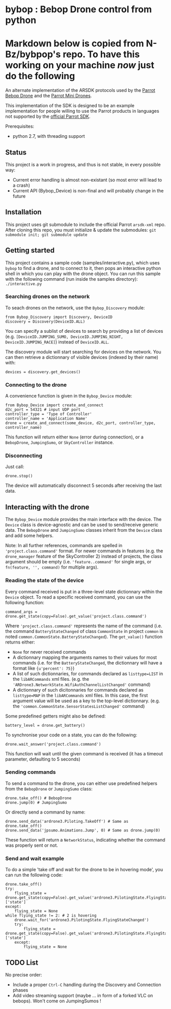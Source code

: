 # bybop : Bebop Drone control from python
# Markdown below is copied from N-Bz/bybpop's repo. To have this working on your machine *now* just do the following




An alternate implementation of the ARSDK protocols used by the [Parrot Bebop Drone](https://www.parrot.com/us/drones/parrot-bebop-2) and the [Parrot Mini Drones](http://www.parrot.com/usa/products/minidrones/).

This implementation of the SDK is designed to be an example implementation for people willing to use the Parrot products in languages not supported by the [official Parrot SDK](https://github.com/Parrot-Developers/arsdk_manifests).

Prerequisites:

* python 2.7, with threading support

## Status

This project is a work in progress, and thus is not stable, in every possible way:
 * Current error handling is almost non-existant (so most error will lead to a crash)
 * Current API (Bybop_Device) is non-final and will probably change in the future
 
## Installation

This project uses git submodule to include the official Parrot `arsdk-xml` repo. After cloning this repo, you must initialize & update the submodules:
`git submodule init; git submodule update`

## Getting started

This project contains a sample code (samples/interactive.py), which uses `bybop` to find a drone, and to connect to it, then pops an interactive python shell in which you can play with the drone object. You can run this sample with the following command (run inside the samples directory):
`./interactive.py`

### Searching drones on the network

To seach drones on the network, use the `Bybop_Discovery` module:

    from Bybop_Discovery import Discovery, DeviceID
    discovery = Discovery(DeviceID.ALL)

You can specify a sublist of devices to search by providing a list of devices (e.g. `[DeviceID.JUMPING_SUMO, DeviceID.JUMPING_NIGHT, DeviceID.JUMPING_RACE]`) instead of `DeviceID.ALL`.

The discovery module will start searching for devices on the network. You can then retrieve a dictionnary of visible devices (indexed by their name) with:

    devices = discovery.get_devices()

### Connecting to the drone

A convenience function is given in the `Bybop_Device` module:

    from Bybop_Device import create_and_connect
    d2c_port = 54321 # input UDP port
    controller_type = 'Type of Controller'
    controller_name = 'Application Name'
    drone = create_and_connect(some_device, d2c_port, controller_type, controller_name)

This function will return either `None` (error during connection), or a `BebopDrone`, `JumpingSumo`, or `SkyController` instance.

### Disconnecting

Just call:

    drone.stop()
    
The device will automatically disconnect 5 seconds after receiving the last data.

## Interacting with the drone

The `Bybop_Device` module provides the main interface with the device. The `Device` class is device-agnostic and can be used to send/receive generic data. The `BebopDrone` and `JumpingSumo` classes inherit from the `Device` class and add some helpers.

Note: In all further references, commands are spelled in `'project.class.command'` format. For newer commands in features (e.g. the `drone_manager` feature of the SkyController 2) instead of projects, the class argument should be empty (i.e. `'feature..command'` for single args, or `fn(feature, '', command)` for multiple args).

### Reading the state of the device

Every command received is put in a three-level state dictionnary within the `Device` object. To read a specific received command, you can use the following function:

    command_args = drone.get_state(copy=False).get_value('project.class.command')

Where `'project.class.command'` represents the name of the command (i.e. the command `BatteryStateChanged` of class `CommonState` in project `common` is noted `common.CommonState.BatteryStateChanged`).
The `get_value()` function returns either:
* `None` for never received commands
* A dictionnary mapping the arguments names to their values for most commands (i.e. for the `BatteryStateChanged`, the dictionnary will have a format like `{u'percent': 75}`)
* A list of such dictionnaries, for commands declared as `listtype=LIST` in the `libARCommands` xml files. (e.g. the `'ARDrone3.NetworkState.WifiAuthChannelListChanged'` command)
* A dictionnary of such dicitonnaries for commands declared as `listtype=MAP` in the `libARCommands` xml files. In this case, the first argument value will be used as a key to the top-level dictionnary. (e.g. the `'common.CommonState.SensorStatesListChanged'` command)

Some predefined getters might also be defined:

    battery_level = drone.get_battery()

To synchronise your code on a state, you can do the following:

    drone.wait_answer('project.class.command')
    
This function will wait until the given command is received (it has a timeout parameter, defaulting to 5 seconds)
    
### Sending commands

To send a command to the drone, you can either use predefined helpers from the `BebopDrone` or `JumpingSumo` class:

    drone.take_off() # BebopDrone
    drone.jump(0) # JumpingSumo

Or directly send a command by name:

    drone.send_data('ardrone3.Piloting.TakeOff') # Same as drone.take_off()
    drone.send_data('jpsumo.Animations.Jump', 0) # Same as drone.jump(0)

These function will return a `NetworkStatus`, indicating whether the command was properly sent or not.

### Send and wait example

To do a simple 'take off and wait for the drone to be in hovering mode', you can run the following code:

    drone.take_off()
    try:
        flying_state = drone.get_state(copy=False).get_value('ardrone3.PilotingState.FlyingStateChanged')['state']
    except:
        flying_state = None
    while flying_state != 2: # 2 is hovering
        drone.wait_for('ardrone3.PilotingState.FlyingStateChanged')
        try:
            flying_state = drone.get_state(copy=False).get_value('ardrone3.PilotingState.FlyingStateChanged')['state']
        except:
            flying_state = None

## TODO List

No precise order:
 * Include a proper `Ctrl-C` handling during the Discovery and Connection phases
 * Add video streaming support (maybe ... in form of a forked VLC on bebops). Won't come on JumpingSumos !


